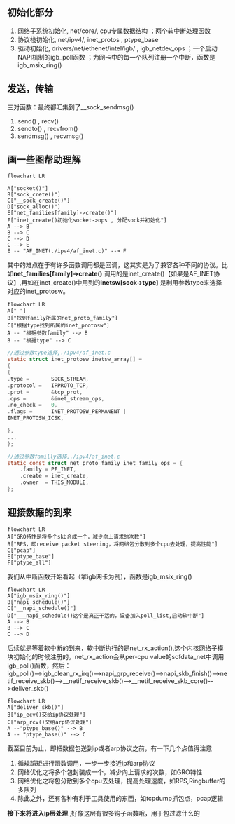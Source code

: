 ## 初始化部分
1. 网络子系统初始化, net/core/, cpu专属数据结构 ；两个软中断处理函数
2. 协议栈初始化, net/ipv4/, inet_protos , ptype_base
3. 驱动初始化, drivers/net/ethenet/intel/igb/ , igb_netdev_ops ；一个启动NAPI机制的igb_poll函数 ；为网卡中的每一个队列注册一个中断，函数是igb_msix_ring() 

## 发送，传输
三对函数：最终都汇集到了__sock_sendmsg()
1. send() , recv()
2. sendto() , recvfrom()
3. sendmsg() , recvmsg()

## 画一些图帮助理解
```mermaid
flowchart LR

A["socket()"]
B["sock_crete()"]
C["__sock_create()"]
D["sock_alloc()"]
E["net_families[family]->create()"]
F["inet_create()初始化socket->ops , 分配sock并初始化"]
A --> B
B --> C
C --> D
C --> E
E -- "AF_INET(./ipv4/af_inet.c)" --> F

`````

其中的难点在于有许多函数调用都是回调，这其实是为了兼容各种不同的协议。比如**net_families[family]->create()** 调用的是inet_create()【如果是AF_INET协议】,再如在inet_create()中用到的**inetsw[sock->type]** 是利用参数type来选择对应的inet_protosw。
```mermaid
flowchart LR
A[" "]
B["找到family所属的net_proto_family"]
C["根据type找到所属的inet_protosw"]
A -- "根据参数family" --> B
B -- "根据type" --> C
`````



```c
//通过参数type选择,./ipv4/af_inet.c
static struct inet_protosw inetsw_array[] =                                                                                                                            
{
{
.type =       SOCK_STREAM,
.protocol =   IPPROTO_TCP,
.prot =       &tcp_prot,
.ops =        &inet_stream_ops,
.no_check =   0,   
.flags =      INET_PROTOSW_PERMANENT |
INET_PROTOSW_ICSK,

},
...
};
`````
```c
//通过参数familly选择,./ipv4/af_inet.c
static const struct net_proto_family inet_family_ops = {
    .family = PF_INET,
    .create = inet_create,
    .owner  = THIS_MODULE,
};
````
## 迎接数据的到来
```mermaid
flowchart LR
A["GRO特性是将多个skb合成一个，减少向上请求的次数"]
B["RPS，即receive packet steering，将网络包分散到多个cpu去处理，提高性能"]
C["pcap"]
E["ptype_base"]
F["ptype_all"]

`````
我们从中断函数开始看起（拿igb网卡为例），函数是igb_msix_ring()
```mermaid
flowchart LR
A["igb_msix_ring()"]
B["napi_schedule()"]
C["__napi_schedule()"]
D["___napi_schedule()这个是真正干活的，设备加入poll_list,启动软中断"]
A --> B
B --> C
C --> D
`````

后续就是等着软中断的到来，软中断执行的是net_rx_action(),这个内核网络子模块初始化的时候注册的。net_rx_action会从per-cpu value的sofdata_net中调用igb_poll()函数，然后：\
igb_poll()-->igb_clean_rx_irq()-->napi_grp_receive()-->napi_skb_finish()-->ne  tif_receive_skb()-->__netif_receive_skb()-->__netif_receive_skb_core()-->deliver_skb()
```mermaid
flowchart LR
A["deliver_skb()"]
B["ip_ecv()交给ip协议处理"]
C["arp_rcv()交给arp协议处理"]
A --"ptype_base()" --> B
A -- "ptype_base()" --> C
`````

截至目前为止，即把数据包送到ip或者arp协议之前，有一下几个点值得注意
1. 循规蹈矩进行函数调用，一步一步接近ip和arp协议
2. 网络优化之将多个包封装成一个，减少向上请求的次数，如GRO特性
3. 网络优化之将包分散到多个cpu去处理，提高处理速度，如RPS,Ringbuffer的多队列
4. 除此之外，还有各种有利于工具使用的东西，如tcpdump抓包点，pcap逻辑

**接下来将进入ip层处理** ,好像这层有很多钩子函数哦，用于包过滤什么的

